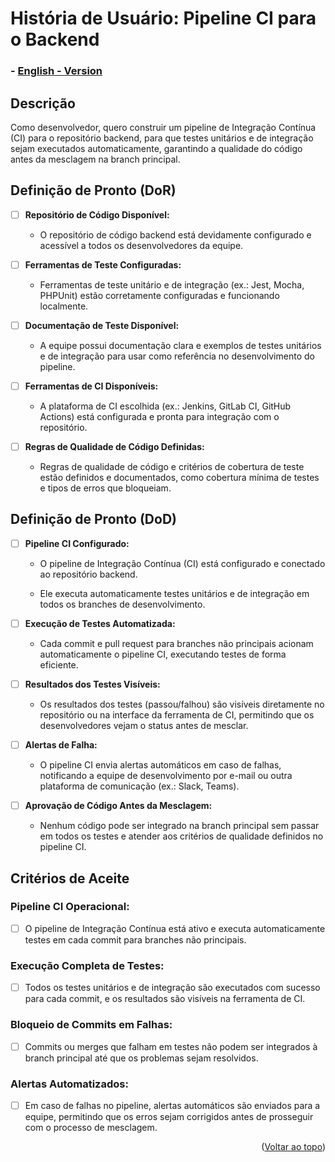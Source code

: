 # História de Usuário: Pipeline CI para o Backend

### - [English - Version](https://github.com/quarks-team/Projeto-Integrador-SPCGrafeno/blob/main/Documents/userStorys/ENUs/PipelineDeCIBackend.md)

## Descrição
Como desenvolvedor, quero construir um pipeline de Integração Contínua (CI) para o repositório backend, para que testes unitários e de integração sejam executados automaticamente, garantindo a qualidade do código antes da mesclagem na branch principal.

## Definição de Pronto (DoR)
- [ ] **Repositório de Código Disponível:**
  - O repositório de código backend está devidamente configurado e acessível a todos os desenvolvedores da equipe.

- [ ] **Ferramentas de Teste Configuradas:**
  - Ferramentas de teste unitário e de integração (ex.: Jest, Mocha, PHPUnit) estão corretamente configuradas e funcionando localmente.

- [ ] **Documentação de Teste Disponível:**
  - A equipe possui documentação clara e exemplos de testes unitários e de integração para usar como referência no desenvolvimento do pipeline.

- [ ] **Ferramentas de CI Disponíveis:**
  - A plataforma de CI escolhida (ex.: Jenkins, GitLab CI, GitHub Actions) está configurada e pronta para integração com o repositório.

- [ ] **Regras de Qualidade de Código Definidas:**
  - Regras de qualidade de código e critérios de cobertura de teste estão definidos e documentados, como cobertura mínima de testes e tipos de erros que bloqueiam.

## Definição de Pronto (DoD)
- [ ] **Pipeline CI Configurado:**
  - O pipeline de Integração Contínua (CI) está configurado e conectado ao repositório backend.
  
  - Ele executa automaticamente testes unitários e de integração em todos os branches de desenvolvimento.

- [ ] **Execução de Testes Automatizada:**
  - Cada commit e pull request para branches não principais acionam automaticamente o pipeline CI, executando testes de forma eficiente.

- [ ] **Resultados dos Testes Visíveis:**
  - Os resultados dos testes (passou/falhou) são visíveis diretamente no repositório ou na interface da ferramenta de CI, permitindo que os desenvolvedores vejam o status antes de mesclar.

- [ ] **Alertas de Falha:**
  - O pipeline CI envia alertas automáticos em caso de falhas, notificando a equipe de desenvolvimento por e-mail ou outra plataforma de comunicação (ex.: Slack, Teams).

- [ ] **Aprovação de Código Antes da Mesclagem:**
  - Nenhum código pode ser integrado na branch principal sem passar em todos os testes e atender aos critérios de qualidade definidos no pipeline CI.

## Critérios de Aceite

### Pipeline CI Operacional:
- [ ] O pipeline de Integração Contínua está ativo e executa automaticamente testes em cada commit para branches não principais.

### Execução Completa de Testes:
- [ ] Todos os testes unitários e de integração são executados com sucesso para cada commit, e os resultados são visíveis na ferramenta de CI.

### Bloqueio de Commits em Falhas:
- [ ] Commits ou merges que falham em testes não podem ser integrados à branch principal até que os problemas sejam resolvidos.

### Alertas Automatizados:
- [ ] Em caso de falhas no pipeline, alertas automáticos são enviados para a equipe, permitindo que os erros sejam corrigidos antes de prosseguir com o processo de mesclagem.

<p align="right">(<a href="#top">Voltar ao topo</a>)</p>

